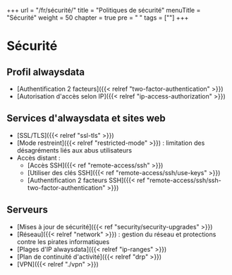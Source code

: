 +++
url = "/fr/sécurité/"
title = "Politiques de sécurité"
menuTitle = "Sécurité"
weight = 50
chapter = true
pre = "<i class='fas fa-fw fa-shield-alt'></i> "
tags = [""]
+++

# Sécurité

## Profil alwaysdata

- [Authentification 2 facteurs]({{< relref "two-factor-authentication" >}})
- [Autorisation d'accès selon IP]({{< relref "ip-access-authorization" >}})

## Services d'alwaysdata et sites web

- [SSL/TLS]({{< relref "ssl-tls" >}})
- [Mode restreint]({{< relref "restricted-mode" >}}) : limitation des désagréments liés aux abus utilisateurs
- Accès distant :
    - [Accès SSH]({{< ref "remote-access/ssh" >}})
    - [Utiliser des clés SSH]({{< ref "remote-access/ssh/use-keys" >}})
    - [Authentification 2 facteurs SSH]({{< ref "remote-access/ssh/ssh-two-factor-authentication" >}})

## Serveurs

- [Mises à jour de sécurité]({{< ref "security/security-upgrades" >}})
- [Réseau]({{< relref "network" >}}) : gestion du réseau et protections contre les pirates informatiques
- [Plages d'IP alwaysdata]({{< relref "ip-ranges" >}})
- [Plan de continuité d'activité]({{< relref "drp" >}})
- [VPN]({{< relref "./vpn" >}})
